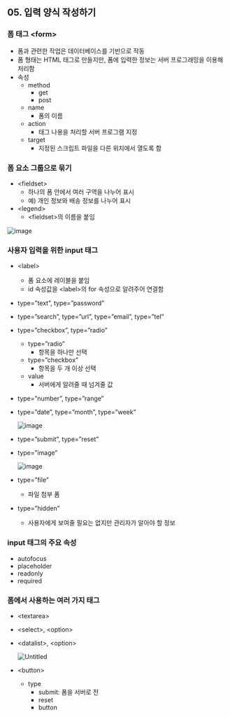 ## 05. 입력 양식 작성하기

### 폼 태그 &lt;form>

- 폼과 관련한 작업은 데이터베이스를 기반으로 작동
- 폼 형태는 HTML 태그로 만들지만, 폼에 입력한 정보는 서버 프로그래밍을 이용해 처리함
- 속성
    - method
        - get
        - post
    - name
        - 폼의 이름
    - action
        - 태그 나용을 처리할 서버 프로그램 지정
    - target
        - 지정된 스크립트 파일을 다른 위치에서 열도록 함

### 폼 요소 그룹으로 묶기

- &lt;fieldset>
    - 하나의 폼 안에서 여러 구역을 나누어 표시
    - 예) 개인 정보와 배송 정보를 나누어 표시
- &lt;legend>
    - &lt;fieldset>의 이름을 붙임

![image](https://github.com/sangeun99/hyundai-it-e-java-fullstack/assets/63828057/c7d996c8-99ab-4cd4-a09b-ce18859c2ec2)

### 사용자 입력을 위한 input 태그

- &lt;label>
    - 폼 요소에 레이블을 붙임
    - id 속성값을 &lt;label>의 for 속성으로 알려주어 연결함
- type=”text”, type=”password”
- type=”search”, type=”url”, type=”email”, type=”tel”
- type=”checkbox”, type=”radio”
    - type=”radio”
        - 항목을 하나만 선택
    - type=”checkbox”
        - 항목을 두 개 이상 선택
    - value
        - 서버에게 알려줄 때 넘겨줄 값
- type=”number”, type=”range”
- type=”date”, type=”month”, type=”week”
    
    ![image](https://github.com/sangeun99/hyundai-it-e-java-fullstack/assets/63828057/ab4943da-acaa-405d-8f6c-fb7513fbd181)
    
- type=”submit”, type=”reset”
- type=”image”
    
    ![image](https://github.com/sangeun99/hyundai-it-e-java-fullstack/assets/63828057/d36f96c4-14f4-40ac-bc5a-261ecb895cfb)
    
- type=”file”
    - 파일 첨부 폼
- type=”hidden”
    - 사용자에게 보여줄 필요는 없지만 관리자가 알아야 할 정보

### input 태그의 주요 속성

- autofocus
- placeholder
- readonly
- required

### 폼에서 사용하는 여러 가지 태그

- &lt;textarea>
- &lt;select>, &lt;option>
- &lt;datalist>, &lt;option>
    
    ![Untitled](https://prod-files-secure.s3.us-west-2.amazonaws.com/e9e2ce04-3c8c-4e77-a34f-f06eec9d1660/496e0f9d-5cc3-43e9-a94f-e56d352b481e/Untitled.png)
    
- &lt;button>
    - type
        - submit: 폼을 서버로 전
        - reset
        - button